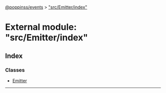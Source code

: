 [@poppinss/events](../README.md) > ["src/Emitter/index"](../modules/_src_emitter_index_.md)

# External module: "src/Emitter/index"

## Index

### Classes

* [Emitter](../classes/_src_emitter_index_.emitter.md)

---

